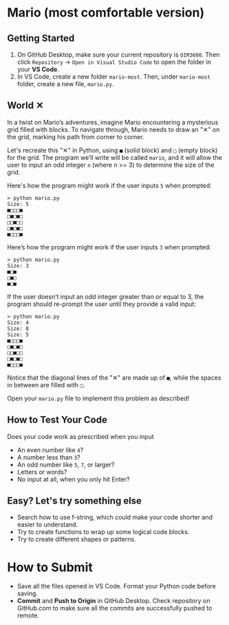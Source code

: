 # Mario (most comfortable version)

## Getting Started

1. On GitHub Desktop, make sure your current repository is `OIM3600`. Then click `Repository` -> `Open in Visual Studio Code` to open the folder in your **VS Code**.
2. In VS Code, create a new folder `mario-most`. Then, under `mario-most` folder, create a new file, `mario.py`.


## World ✕

In a twist on Mario’s adventures, imagine Mario encountering a mysterious grid filled with blocks. To navigate through, Mario needs to draw an "✕" on the grid, marking his path from corner to corner.

Let's recreate this "✕" in Python, using `■` (solid block) and `□` (empty block) for the grid. The program we’ll write will be called `mario`, and it will allow the user to input an odd integer `n` (where n >= 3) to determine the size of the grid.

Here's how the program might work if the user inputs `5` when prompted:

```shell
> python mario.py
Size: 5
■□□□■
□■□■□
□□■□□
□■□■□
■□□□■
```

Here’s how the program might work if the user inputs `3` when prompted:

```shell
> python mario.py
Size: 3
■□■
□■□
■□■
```

If the user doesn’t input an odd integer greater than or equal to 3, the program should re-prompt the user until they provide a valid input:

```shell
> python mario.py
Size: 4
Size: 8
Size: 5
■□□□■
□■□■□
□□■□□
□■□■□
■□□□■
```

Notice that the diagonal lines of the "✕" are made up of `■`, while the spaces in between are filled with `□`.

Open your `mario.py` file to implement this problem as described!


## How to Test Your Code

Does your code work as prescribed when you input

- An even number like `4`?
- A number less than `3`?
- An odd number like `5`, `7`, or larger?
- Letters or words?
- No input at all, when you only hit Enter?


## Easy? Let's try something else

- Search how to use f-string, which could make your code shorter and easier to understand.
- Try to create functions to wrap up some logical code blocks.
- Try to create different shapes or patterns.

# How to Submit

- Save all the files opened in VS Code. Format your Python code before saving.
- **Commit** and **Push to Origin** in GitHub Desktop. Check repository on GitHub.com to make sure all the commits are successfully pushed to remote.